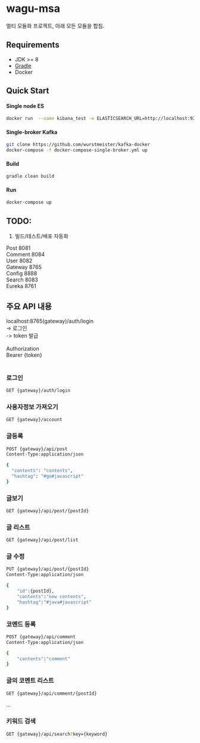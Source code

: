 # wagu-msa
멀티 모듈화 프로젝트, 아래 모든 모듈을 합침. 


## Requirements
- JDK >= 8
- [Gradle](https://gradle.org/install/)
- Docker

## Quick Start

#### Single node ES
``` sh
docker run  --name kibana_test -e ELASTICSEARCH_URL=http://localhost:9200 -p 5601:5601 -d docker.elastic.co/kibana/kibana:6.6.0
```

#### Single-broker Kafka
``` sh
git clone https://github.com/wurstmeister/kafka-docker
docker-compose -f docker-compose-single-broker.yml up
```

#### Build
``` sh
gradle clean build
```
#### Run
``` sh
docker-compose up
```


## TODO:
1. 빌드/테스트/배포 자동화

Post 8081 <br>
Comment 8084 <br>
User 8082 <br>
Gateway 8765 <br>
Config 8888 <br>
Search 8083 <br>
Eureka 8761 <br>


## 주요 API 내용<br>

localhost:8765(gateway)/auth/login <br>
-> 로그인 <br>
-> token 발급 <br>
<br>
Authorization <br>
Bearer {token} <br>
<br>

### 로그인<br>
``` sh
GET {gateway}/auth/login
```

### 사용자정보 가져오기<br>
``` sh
GET {gateway}/account
```

### 글등록<br>
``` sh
POST {gateway}/api/post
Content-Type:application/json

{
  "contents": "contents",
  "hashtag": "#go#javascript"
}

```
### 글보기<br>
``` sh
GET {gateway}/api/post/{postId}
```
### 글 리스트<br>
``` sh
GET {gateway}/api/post/list
```
### 글 수정<br>
``` sh
PUT {gateway}/api/post/{postId}
Content-Type:application/json

{
	"id":{postId},
	"contents":"new contents",
	"hashtag":"#java#javascript"
}
```
### 코멘드 등록<br>
``` sh
POST {gateway}/api/comment
Content-Type:application/json

{
	"contents":"comment"
}

```
### 글의 코멘트 리스트<br>
``` sh
GET {gateway}/api/comment/{postId}
```

...

### 키워드 검색<br>
``` sh
GET {gateway}/api/search?key={keyword}
```

